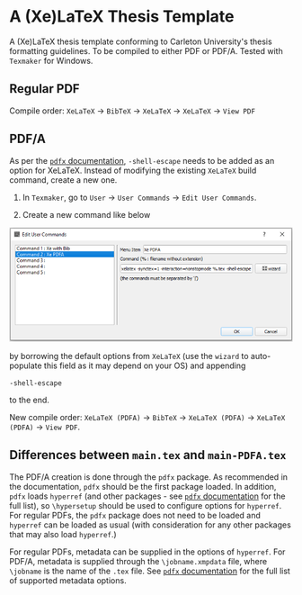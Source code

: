 # A (Xe)LaTeX Thesis Template

A (Xe)LaTeX thesis template conforming to Carleton University's thesis formatting guidelines. To be compiled to either PDF or PDF/A.
Tested with `Texmaker` for Windows.

## Regular PDF

Compile order: `XeLaTeX` &rightarrow; `BibTeX` &rightarrow; `XeLaTeX` &rightarrow; `XeLaTeX` &rightarrow; `View PDF`

## PDF/A

As per the [`pdfx` documentation](https://ctan.org/pkg/pdfx), `-shell-escape` needs to be added as an option for XeLaTeX. Instead of
modifying the existing `XeLaTeX` build command, create a new one.

1.  In `Texmaker`, go to `User` &rightarrow; `User Commands` &rightarrow; `Edit User Commands`.

2.  Create a new command like below

![](./readme_img/newcommand.png)

by borrowing the default options from `XeLaTeX` (use the `wizard` to auto-populate this field as it may depend on your OS) and
appending 

```
-shell-escape
```

to the end.

New compile order: `XeLaTeX (PDFA)` &rightarrow; `BibTeX` &rightarrow; `XeLaTeX (PDFA)` &rightarrow; `XeLaTeX (PDFA)` &rightarrow;
`View PDF`.

## Differences between `main.tex` and `main-PDFA.tex`

The PDF/A creation is done through the `pdfx` package. As recommended in the documentation, `pdfx` should be the first package
loaded. In addition, `pdfx` loads `hyperref` (and other packages - see [`pdfx` documentation](https://ctan.org/pkg/pdfx) for the
full list), so `\hypersetup` should be used to configure options for `hyperref`. For regular PDFs, the `pdfx` package does not need
to be loaded and `hyperref` can be loaded as usual (with consideration for any other packages that may also load `hyperref`.)

For regular PDFs, metadata can be supplied in the options of `hyperref`. For PDF/A, metadata is supplied through the
`\jobname.xmpdata` file, where `\jobname` is the name of the `.tex` file. See [`pdfx` documentation](https://ctan.org/pkg/pdfx) for
the full list of supported metadata options.
